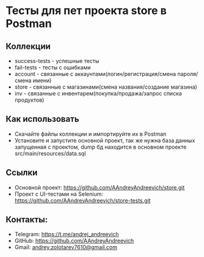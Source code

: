 # Тесты для пет проекта store в Postman

## Коллекции

- success-tests - успешные тесты
- fail-tests - тесты с ошибками
- account - связанные с аккаунтами(логин/регистрация/смена пароля/смена имени)
- store - связанные с магазинами(смена названия/создание магазина)
- inv - связанные с инвентарем(покупка/продажа/запрос списка продуктов)

## Как использовать

- Скачайте файлы коллекции и импортируйте их в Postman
- Установите и запустите основной проект, так же нужна база данных запущенная с проектом,
dump бд находится в основном проекте src/main/resources/data.sql

## Ссылки

- Основной проект: https://github.com/AAndreyAndreevich/store.git
- Проект с UI-тестами на Selenium: https://github.com/AAndreyAndreevich/store-tests.git

## Контакты:

- Telegram: https://t.me/andrej_andreevich
- GitHub: https://github.com/AAndreyAndreevich
- Gmail: andrey.zolotarev7610@gmail.com
